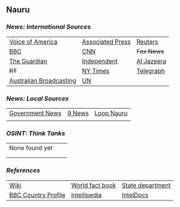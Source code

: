 ## Nauru ##

### _News: International Sources_ ###
|   |   |   |
| --- | --- | --- |
| [Voice of America](https://www.voanews.com/search?search_api_fulltext=Nauru&type=1&sort_by=publication_time) | [Associated Press](https://apnews.com/Nauru) | [Reuters](https://www.reuters.com/search/news?sortBy=&dateRange=&blob=nauru) |
| [BBC](https://www.bbc.com/news/topics/c1038wnxn7pt/nauru) | [CNN](https://www.cnn.com/search/?q=Nauru&size=10&type=article) | ~~Fox News~~ |
| [The Guardian](https://www.theguardian.com/world/nauru)  | [Independent](https://www.independent.co.uk/topic/nauru) | [Al Jazeera](https://www.aljazeera.com/topics/country/nauru.html) |
| ~~RT~~ | [NY Times](https://www.nytimes.com/topic/destination/nauru) | [Telegraph](https://www.telegraph.co.uk/nauru/) |
| [Australian Broadcasting](https://www.abc.net.au/news/topic/nauru) | [UN](https://news.un.org/en/tags/nauru) |  |

### _News: Local Sources_ ###
|   |   |   |
| --- | --- | --- |
| [Government News](http://nauru-news.com/) | [9 News](https://www.9news.com.au/nauru) | [Loop Nauru](http://www.loopnauru.com/section/40607) |
|  |  |  |

### _OSINT: Think Tanks_ ###
|  |  |  |
| --- | --- | --- |
| None found yet []() | []() | []() |
| []() | []() | []() |
| []() | []() | []() |


### _References_ ###
|   |   |   |
| --- | --- | --- |
| [Wiki](https://en.wikipedia.org/wiki/Nauru) | [World fact book](https://www.cia.gov/library/publications/resources/the-world-factbook/geos/nr.html) | [State department](https://www.state.gov/countries-areas/nauru/) |
| [BBC Country Profile](https://www.bbc.co.uk/news/world-asia-pacific-15433616) | [Intellipedia](https://intellipedia.intelink.gov/wiki/Nauru) | [IntelDocs](https://inteldocs.intelink.gov/search/folder?q=Nauru) |
